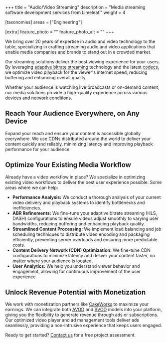 +++
title = "Audio/Video Streaming"
description = "Media streaming software development services from Limeleaf."
weight = 4

[taxonomies]
areas = ["Engineering"]

[extra]
feature_photo = ""
feature_photo_alt = ""
+++

We bring over 20 years of expertise in audio and video technology to the table, specializing in crafting streaming audio and video applications that enable media companies and brands to stand out in a crowded market.

<!-- more -->

Our streaming solutions deliver the best viewing experience for your users. By leveraging [adaptive bitrate streaming](https://www.wikiwand.com/en/Adaptive_bitrate_streaming "Wikipedia page for adaptive bitrate streaming") technology and the latest [codecs](https://www.wikiwand.com/en/Codec "Wikipedia page for codec"), we optimize video playback for the viewer's internet speed, reducing buffering and enhancing overall quality. 

Whether your audience is watching live broadcasts or on-demand content, our media solutions provide a high-quality experience across various devices and network conditions.

## Reach Your Audience Everywhere, on Any Device

Expand your reach and ensure your content is accessible globally everywhere. We use CDNs distributed around the world to deliver your content quickly and reliably, minimizing latency and improving playback performance for your audience.

## Optimize Your Existing Media Workflow

Already have a video workflow in place? We specialize in optimizing existing video workflows to deliver the best user experience possible. Some areas where we can help:

- **Performance Analysis:** We conduct a thorough analysis of your current video delivery and playback systems to identify bottlenecks and inefficiencies.
- **ABR Refinements:** We fine-tune your adaptive bitrate streaming (HLS, DASH) configurations to ensure videos adjust smoothly to varying user bandwidths, reducing buffering and enhancing playback quality.
- **Streamlined Content Processing:** We implement load balancing and job scheduling techniques to distribute video encoding and packaging efficiently, preventing server overloads and ensuring more predictable costs.
- **Content Delivery Network (CDN) Optimization:** We fine-tune CDN configurations to minimize latency and deliver your content faster, no matter where your audience is located.
- **User Analytics:** We help you understand viewer behavior and engagement, allowing for continuous improvement of the user experience.

## Unlock Revenue Potential with Monetization

We work with monetization partners like [CakeWorks](https://cake-works.com/ "CakeWorks website") to maximize your earnings. We can integrate both [AVOD](https://www.wikiwand.com/en/AVOD#Advertising_video_on_demand) and [SVOD](https://www.wikiwand.com/en/AVOD#Subscription_models) models into your platform, giving you the flexibility to generate revenue through ads or subscriptions. Our optimized video player and ad management tools deliver ads seamlessly, providing a non-intrusive experience that keeps users engaged.

Ready to get started? [Contact us](https://limeleaf.net/contact/ "Contact us") for a free project assessment.
